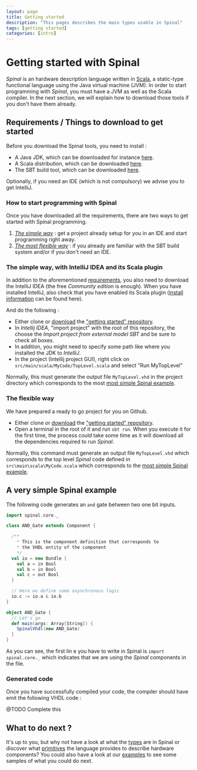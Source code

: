 ```yaml
---
layout: page
title: Getting started
description: "This pages describes the main types usable in Spinal"
tags: [getting started]
categories: [intro]
---
```


Getting started with Spinal
===========================

*Spinal* is an hardware description language written in [Scala](http://scala-lang.org/), a static-type functional language using the Java virtual machine (JVM). In order to start programming with *Spinal*, you must have a JVM as well as the Scala compiler. In the next section, we will explain how to download those tools if you don't have them already.

## <a name="requirements"></a>Requirements / Things to download to get started
Before you download the Spinal tools, you need to install :

- A Java JDK, which can be downloaded for instance [here](http://www.oracle.com/technetwork/java/javase/downloads/jdk8-downloads-2133151.html).
- A Scala distribution, which can be downloaded [here](http://scala-lang.org/download/).
- The SBT build tool, which can be downloaded [here](http://www.scala-sbt.org/download.html).

Optionally, if you need an IDE (which is not compulsory) we advise you to get IntelliJ.

### How to start programming with Spinal
Once you have downloaded all the requirements, there are two ways to get started with Spinal programming.

1. [*The simple way*](#simple) : get a project already setup for you in an IDE and start programming right away.
1. [*The most flexible way*](#flexible) : if you already are familiar with the SBT build system and/or if you don't need an IDE.

### <a name="simple"></a>The simple way, with IntelliJ IDEA and its Scala plugin
In addition to the aforementioned [requirements](#requirements), you also need to download the IntelliJ IDEA (the free *Community edition* is enough). When you have installed IntelliJ, also check that you have enabled its Scala plugin ([install information](https://www.jetbrains.com/help/idea/2016.1/enabling-and-disabling-plugins.html?origin=old_help) can be found here).

And do the following :

- Either clone or [download](https://github.com/SpinalHDL/SpinalBaseProject/archive/master.zip) the ["getting started" repository](https://github.com/SpinalHDL/SpinalBaseProject.git).
- In *Intellij IDEA*, "import project" with the root of this repository, the choose the *Import project from external model SBT* and be sure to check all boxes.
- In addition, you might need to specify some path like where you installed the JDK to *IntelliJ*.
- In the project (Intellij project GUI), right click on `src/main/scala/MyCode/TopLevel.scala` and select "Run MyTopLevel"

Normally, this must generate the output file `MyTopLevel.vhd` in the project directory which corresponds to the most [most simple Spinal example](#simple).

### <a name="flexible"></a>The flexible way
We have prepared a ready to go project for you on Github.

- Either clone or [download](https://github.com/SpinalHDL/SpinalBaseProject/archive/master.zip) the ["getting started" repository](https://github.com/SpinalHDL/SpinalBaseProject.git).
- Open a terminal in the root of it and run `sbt run`. When you execute it for the first time, the process could take some time as it will download all the dependencies required to run *Spinal*.

Normally, this command must generate an output file `MyTopLevel.vhd` which corresponds to the top level *Spinal* code defined in `src\main\scala\MyCode.scala` which corresponds to the [most simple Spinal example](#simple).

## <a name=simple></a>A very simple Spinal example
The following code generates an `and` gate between two one bit inputs.

 ```scala
 import spinal.core._

 class AND_Gate extends Component {

   /**
     * This is the component definition that corresponds to
     * the VHDL entity of the component
     */
   val io = new Bundle {
     val a = in Bool
     val b = in Bool
     val c = out Bool
   }

   // Here we define some asynchronous logic
   io.c := io.a & io.b
 }

 object AND_Gate {
   // Let's go
   def main(args: Array[String]) {
     SpinalVhdl(new AND_Gate)
   }
 }


 ```

As you can see, the first lin e you have to write in Spinal is `import spinal.core._` which indicates that we are using the *Spinal* components in the file.

### Generated code
Once you have successfully compiled your code, the compiler should have emit the following VHDL code :

@TODO Complete this

## What to do next ?
It's up to you, but why not have a look at what the [types](types.md) are in Spinal or discover what [primitives]() the language provides to describe hardware components? You could also have a look at our [examples](examples.md) to see some samples of what you could do next.
